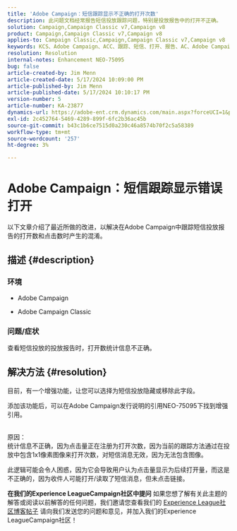 ```yaml
---
title: 'Adobe Campaign：短信跟踪显示不正确的打开次数'
description: 此问题文档经常报告短信投放跟踪问题，特别是投放报告中的打开不正确。
solution: Campaign,Campaign Classic v7,Campaign v8
product: Campaign,Campaign Classic v7,Campaign v8
applies-to: Campaign Classic,Campaign,Campaign Classic v7,Campaign v8
keywords: KCS、Adobe Campaign、ACC、跟踪、短信、打开、报告、AC、Adobe Campaign Classic、常见问题解答
resolution: Resolution
internal-notes: Enhancement NEO-75095
bug: false
article-created-by: Jim Menn
article-created-date: 5/17/2024 10:09:00 PM
article-published-by: Jim Menn
article-published-date: 5/17/2024 10:10:17 PM
version-number: 5
article-number: KA-23877
dynamics-url: https://adobe-ent.crm.dynamics.com/main.aspx?forceUCI=1&pagetype=entityrecord&etn=knowledgearticle&id=331bab0d-9a14-ef11-9f8a-6045bd006268
exl-id: 2c452764-5469-4289-899f-6fc2b36ac45b
source-git-commit: b43c1b6ce7515d0a230c46a8574b70f2c5a58389
workflow-type: tm+mt
source-wordcount: '257'
ht-degree: 3%

---
```


# Adobe Campaign：短信跟踪显示错误打开


以下文章介绍了最近所做的改进，以解决在Adobe Campaign中跟踪短信投放报告的打开数和点击数时产生的混淆。

## 描述 {#description}


### 环境

- Adobe Campaign


- Adobe Campaign Classic




### 问题/症状

查看短信投放的投放报告时，打开数统计信息不正确。


## 解决方法 {#resolution}


目前，有一个增强功能，让您可以选择为短信投放隐藏或移除此字段。

添加该功能后，可以在Adobe Campaign发行说明的引用NEO-75095下找到增强引用。


<br>原因：<br>
统计信息不正确，因为点击量正在注册为打开次数，因为当前的跟踪方法通过在投放中包含1x1像素图像来打开次数，对短信消息无效，因为无法包含图像。

此逻辑可能会令人困惑，因为它会导致用户认为点击量显示为后续打开量，而这是不正确的，因为收件人可能打开/读取了短信消息，但未点击链接。




<b>在我们的Experience LeagueCampaign社区中提问</b>
如果您想了解有关此主题的解答或阅读以前解答的任何问题，我们邀请您查看我们的 [Experience League社区博客帖子](https://experienceleaguecommunities.adobe.com/t5/adobe-campaign-classic-blogs/introducing-top-kcs-articles-curated-for-your-troubleshooting/bc-p/672426#M132 "关注链接") 请向我们发送您的问题和意见，并加入我们的Experience LeagueCampaign社区！
